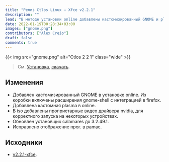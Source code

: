 ```yaml
---
title: "Релиз Ctlos Linux — Xfce v2.2.1"
description: ""
lead: "В методе установки online добавлены кастомизированный GNOME и plasma."
date: 2022-01-19T00:28:34+03:00
images: ["gnome.png"]
contributors: ["Alex Creio"]
draft: false
comments: true
---
```


{{< img src="gnome.png" alt="Ctlos 2 2 1" class="wide" >}}

> См. [Установка](/wiki/install/install-ctlos/), [скачать](/get/).

## Изменения

- Добавлен кастомизированный GNOME в установке online. Из коробки включены расширения gnome-shell с интеграцией в firefox.
- Добавлена кастомная plasma в online.
- В iso добавлены проприетарные видео драйвера nvidia, для корректного запуска на некоторых устройствах.
- Обновлен установщик calamares до 3.2.49.1.
- Исправлено отображение прог. в pamac.

## Исходники

- [v2.2.1-xfce](https://github.com/ctlos/ctlosiso/tree/v2.2.1-xfce).
